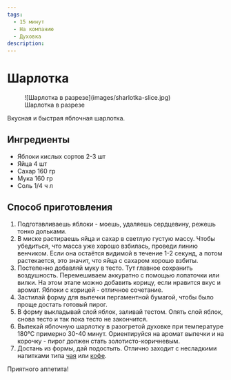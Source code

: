 ```yaml
---
tags:
  - 15 минут
  - На компанию
  - Духовка
description:
---
```

# Шарлотка

<figure markdown="span">
  ![Шарлотка в разрезе](images/sharlotka-slice.jpg)
  <figcaption>Шарлотка в разрезе</figcaption>
</figure>

Вкусная и быстрая яблочная шарлотка.

## Ингредиенты

- Яблоки кислых сортов 2-3 шт
- Яйца 4 шт
- Сахар 160 гр
- Мука 160 гр
- Соль 1/4 ч л

## Способ приготовления

1. Подготавливаешь яблоки - моешь, удаляешь сердцевину, режешь тонко дольками.
1. В миске растираешь яйца и сахар в светлую густую массу. Чтобы убедиться, что масса уже хорошо взбилась, проведи линию венчиком. Если она остаётся видимой в течение 1-2 секунд, а потом растекается, это значит, что яйца с сахаром хорошо взбиты. 
1. Постепенно добавляй муку в тесто. Тут главное сохранить воздушность. Перемешиваем аккуратно с помощью лопаточки или вилки. На этом этапе можно добавить корицу, если нравится вкус и аромат. Яблоки с корицей - отличное сочетание.
1. Застилай форму для выпечки пергаментной бумагой, чтобы было проще достать готовый пирог.
1. В форму выкладывай слой яблок, заливай тестом. Опять слой яблок, снова тесто и так пока тесто не закончится.
1. Выпекай яблочную шарлотку в разогретой духовке при температуре 180℃ примерно 30-40 минут. Ориентируйся на аромат выпечки и на корочку - пирог должен стать золотисто-коричневым.
1. Достань из формы, дай подостыть. Отлично заходит с несладкими напитками типа [чая](../drinks/tea/index.md) или [кофе](../drinks/coffee/index.md).

Приятного аппетита!